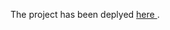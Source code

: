 The project has been deplyed <a href='https://brave-leavitt-d32886.netlify.app/' target="_blank"> here </a>.
